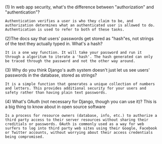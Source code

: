 (1) In web app security, what's the difference between "authorization" and "authentication"?
	
	Authentication verifies a user is who they claim to be, and authorization determines what an authenticated user is allowed to do. 
	Authentication is used to refer to both of these tasks. 

(2)The docs say that users' passwords get stored as "hash"es, not strings of the text they actually typed in. What's a hash?
	
	It is a one way function. It will take your password and run it through a algoritum to iterate a 'hash'. The hash generated can only be traced through the password and not the other way around.  

(3) Why do you think Django's auth system doesn't just let us see users' passwords in the database, stored as strings?
	
	It is a simple function that generates a unique collection of numbers and letters. This provides additional security for your users and safety rather than having plain text passwords. 
	
(4) What's OAuth (not necessary for Django, though you can use it)? This is a big thing to know about in open source software
	
	Is a process for resource owners (database, info, etc.) to authorize a third party access to their server resources without sharing their creditials or passwords. OAuth is commonly used as a way for web surfers to log into third party web sites using their Google, Facebook or Twitter accounts, without worrying about their access credentials being compromised.
